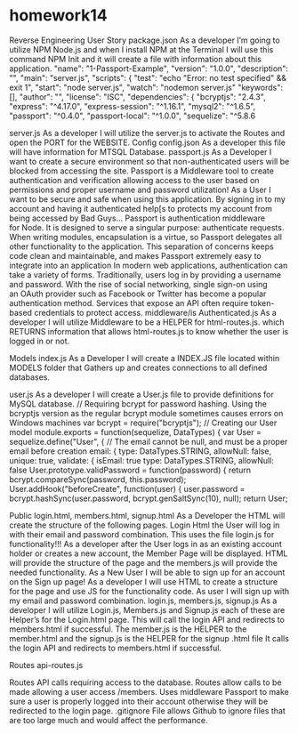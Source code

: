 # homework14
Reverse Engineering User Story
package.json
As a developer I’m going to utilize NPM Node.js and when I install NPM at the Terminal I will use this command NPM Init and it will create a file with information about this application. 
 "name": "1-Passport-Example",
  "version": "1.0.0",
  "description": "",
  "main": "server.js",
  "scripts": {
    "test": "echo \"Error: no test specified\" && exit 1",
    "start": "node server.js",
    "watch": "nodemon server.js"
  "keywords": [],
  "author": "",
  "license": "ISC",
  "dependencies": {
    "bcryptjs": "2.4.3",
    "express": "^4.17.0",
    "express-session": "^1.16.1",
    "mysql2": "^1.6.5",
    "passport": "^0.4.0",
    "passport-local": "^1.0.0",
    "sequelize": "^5.8.6

server.js
As a developer I will utilize the server.js to activate the Routes and open the PORT for the WEBSITE.
Config
config.json
As a developer this file will have information for MTSQL Database.
passport.js
As a Developer I want to create a secure environment so that non-authenticated users will be blocked from accessing the site. Passport is a Middleware tool to create  authentication and verification allowing access to the user based on permissions and proper username and password utilization!
As a User I want to be secure and safe when using this application. By signing in to my account and having it authenticated help[s to protects my account from being accessed by Bad Guys…
Passport is authentication middleware for Node. It is designed to serve a singular purpose: authenticate requests. When writing modules, encapsulation is a virtue, so Passport delegates all other functionality to the application. This separation of concerns keeps code clean and maintainable, and makes Passport extremely easy to integrate into an application
In modern web applications, authentication can take a variety of forms. Traditionally, users log in by providing a username and password. With the rise of social networking, single sign-on using an OAuth provider such as Facebook or Twitter has become a popular authentication method. Services that expose an API often require token-based credentials to protect access.
middleware/is Authenticated.js
As a developer I will utilize Middleware to be a  HELPER for              html-routes.js.  which RETURNS  information that allows html-routes.js to know whether the user is logged in or not. 

Models index.js
As a Developer I will create a INDEX.JS file located within MODELS folder that Gathers up and creates connections to all defined databases. 

 
user.js
As a developer I will create a User.js file to provide definitions for MySQL database.
// Requiring bcrypt for password hashing. Using the bcryptjs version as the regular bcrypt module sometimes causes errors on Windows machines
var bcrypt = require("bcryptjs");
// Creating our User model
module.exports = function(sequelize, DataTypes) {
  var User = sequelize.define("User", {
    // The email cannot be null, and must be a proper email before creation
    email: {
      type: DataTypes.STRING,
      allowNull: false,
      unique: true,
      validate: {
        isEmail: true
      type: DataTypes.STRING,
      allowNull: false
  User.prototype.validPassword = function(password) {
    return bcrypt.compareSync(password, this.password);
  User.addHook("beforeCreate", function(user) {
    user.password = bcrypt.hashSync(user.password, bcrypt.genSaltSync(10), null);
  return User;


Public
login.html, members.html, signup.html
As a Developer the HTML will create the structure of the following pages. Login Html the User will log in with their email and password combination. This uses the file login.js for functionality!!!
As a developer after the User logs in as an existing account holder or creates a new account, the Member Page will be displayed.  HTML will provide the structure of the page and the members.js will provide the needed functionality.
 As a New User I will be able to sign up for an account on the Sign up page! As a developer I will use HTML to create a structure for the page and use JS for the functionality code. As user I will sign up with my email and password combination.
login.js, members.js,  signup.js
As a developer I will utilize Login.js, Members.js and Signup.js each of these are Helper’s  for the Login.html page. This  will call the login API and redirects to members.html if successful. The member.js is the HELPER to the member.html and the signup.js is the HELPER for the signup .html file It calls the login API and redirects to members.html if successful.


Routes
api-routes.js

Routes API calls requiring access to the database.  Routes allow calls to be made allowing a user access /members.  Uses middleware Passport to make sure a user is properly logged into their account otherwise they will be redirected to the login page.
.gitignore File allows Github to ignore files that are too large much and would affect the performance. 
 
